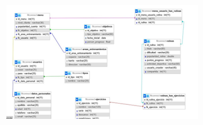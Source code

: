 ![image alt](https://github.com/LuisAlvH/Davinci/blob/6001273c67dce96f562652c017423f584adefd64/Proyectos/FitConect2/Captura%20de%20pantalla%202025-02-03%20145416.jpg?raw=true)


